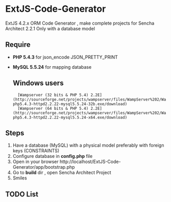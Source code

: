 ExtJS-Code-Generator
====================

ExtJS 4.2.x ORM Code Generator , make complete projects for Sencha Architect 2.2.1 Only with a database model


Require
--------------------------------------
- **PHP 5.4.3** for json_encode JSON_PRETTY_PRINT
- **MySQL 5.5.24** for mapping database

	**Windows users**
	--------------------------------------
		[Wampserver (32 bits & PHP 5.4) 2.2E](http://sourceforge.net/projects/wampserver/files/WampServer%202/WampServer%202.2/wampserver2.2e/wampserver2.2e-php5.4.3-httpd2.2.22-mysql5.5.24-32b.exe/download)
		[Wampserver (64 bits & PHP 5.4) 2.2E](http://sourceforge.net/projects/wampserver/files/WampServer%202/WampServer%202.2/wampserver2.2e/wampserver2.2e-php5.4.3-httpd2.2.22-mysql5.5.24-x64.exe/download)
	
Steps
--------------------------------------
1. Have a database (MySQL) with a physical model preferably with foreign keys (CONSTRAINTS)
2. Configure database in **config.php** file
3. Open in your browser http://localhost/ExtJS-Code-Generator/app/bootstrap.php
4. Go to **build** dir , open Sencha Architect Project
5. Smiles
 
 
TODO List
--------------------------------------
